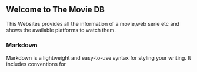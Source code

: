 ## Welcome to The Movie DB

This Websites provides all the information of a movie,web serie etc and shows the available platforms to watch them.
### Markdown

Markdown is a lightweight and easy-to-use syntax for styling your writing. It includes conventions for

